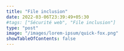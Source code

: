 ```yaml
---
title: "File inclusion"
date: 2022-03-06T23:39:49+05:30
#tags: ["Sécurité web", "File inclusion"]
type: "post"
image: "/images/lorem-ipsum/quick-fox.png"
showTableOfContents: false
---
```



